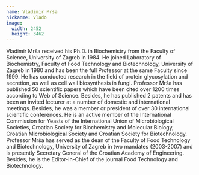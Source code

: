 ```yaml
---
name: Vladimir Mrša
nickanme: Vlado
image:
  width: 2452
  height: 3462
---
```


Vladimir Mrša received his Ph.D. in Biochemistry from the Faculty of Science, University of Zagreb in 1984. He joined Laboratory of Biochemistry, Faculty of Food Technology and Biotechnology, University of Zagreb in 1980 and has been the full Professor at the same Faculty since 1999. He has conducted research in the field of protein glycosylation and secretion, as well as cell wall biosynthesis in fungi. Professor Mrša has published 50 scientific papers which have been cited over 1200 times according to Web of Science. Besides, he has published 2 patents and has been an invited lecturer at a number of domestic and international meetings. Besides, he was a member or president of over 30 international scientific conferences. He is an active member of the International Commission for Yeasts of the International Union of Microbiological Societies, Croatian Society for Biochemistry and Molecular Biology, Croatian Microbiological Society and Croatian Society for Biotechnology. Professor Mrša has served as the dean of the Faculty of Food Technology and Biotechnology, University of Zagreb in two mandates (2003-2007) and is presently Secretary General of the Croatian Academy of Engineering. Besides, he is the Editor-in-Chief of the journal Food Technology and Biotechnology.

